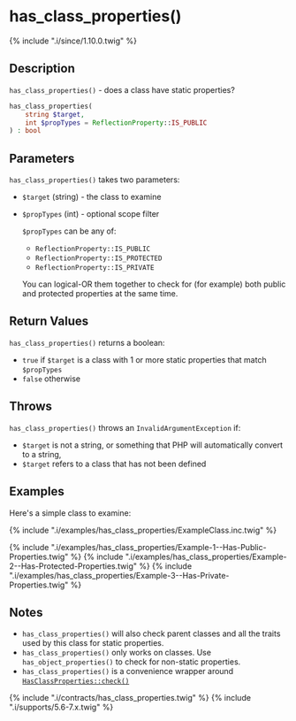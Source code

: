 # has_class_properties()

{% include ".i/since/1.10.0.twig" %}

## Description

`has_class_properties()` - does a class have static properties?

```php
has_class_properties(
    string $target,
    int $propTypes = ReflectionProperty::IS_PUBLIC
) : bool
```

## Parameters

`has_class_properties()` takes two parameters:

* `$target` (string) - the class to examine
* `$propTypes` (int) - optional scope filter

  `$propTypes` can be any of:

  - `ReflectionProperty::IS_PUBLIC`
  - `ReflectionProperty::IS_PROTECTED`
  - `ReflectionProperty::IS_PRIVATE`

  You can logical-OR them together to check for (for example) both public and protected properties at the same time.

## Return Values

`has_class_properties()` returns a boolean:

* `true` if `$target` is a class with 1 or more static properties that match `$propTypes`
* `false` otherwise

## Throws

`has_class_properties()` throws an `InvalidArgumentException` if:

* `$target` is not a string, or something that PHP will automatically convert to a string,
* `$target` refers to a class that has not been defined

## Examples

Here's a simple class to examine:

{% include ".i/examples/has_class_properties/ExampleClass.inc.twig" %}

{% include ".i/examples/has_class_properties/Example-1--Has-Public-Properties.twig" %}
{% include ".i/examples/has_class_properties/Example-2--Has-Protected-Properties.twig" %}
{% include ".i/examples/has_class_properties/Example-3--Has-Private-Properties.twig" %}

## Notes

* `has_class_properties()` will also check parent classes and all the traits used by this class for static properties.
* `has_class_properties()` only works on classes. Use `has_object_properties()` to check for non-static properties.
* `has_class_properties()` is a convenience wrapper around [`HasClassProperties::check()`](HasClassProperties.check.html)

{% include ".i/contracts/has_class_properties.twig" %}
{% include ".i/supports/5.6-7.x.twig" %}

